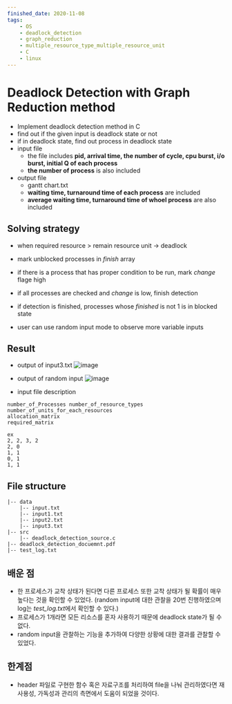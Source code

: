 ```yaml
---
finished_date: 2020-11-08
tags:
    - OS
    - deadlock_detection
    - graph_reduction
    - multiple_resource_type_multiple_resource_unit
    - C
    - linux
---
```

# Deadlock Detection with Graph Reduction method
- Implement deadlock detection method in C
- find out if the given input is deadlock state or not
- if in deadlock state, find out process in deadlock state
- input file
    - the file includes **pid, arrival time, the number of cycle, cpu burst, i/o burst, initial Q of each process**
    - **the number of process** is also included
- output file
    - gantt chart.txt
    - **waiting time, turnaround time of each process** are included
    - **average waiting time, turnaround time of whoel process** are also included
## Solving strategy
- when required resource > remain resource unit → deadlock
- mark unblocked processes in *finish* array
- if there is a process that has proper condition to be run, mark *change* flage high
- if all processes are checked and *change* is low, finish detection
- if detection is finished, processes whose *finished* is not 1 is in blocked state

- user can use random input mode to observe more variable inputs

## Result
- output of input3.txt
![image](https://user-images.githubusercontent.com/74483608/160060242-74084f17-4034-40c8-900f-dec2b58e93d8.png)
- output of random input 
![image](https://user-images.githubusercontent.com/74483608/160060651-52c40a15-2d6b-43bf-b7ee-8669f900e62c.png)

- input file description
```
number_of_Processes number_of_resource_types number_of_units_for_each_resources
allocation_matrix
required_matrix

ex
2, 2, 3, 2
2, 0
1, 1
0, 1
1, 1

```

## File structure
```
|-- data
    |-- input.txt
    |-- input1.txt
    |-- input2.txt
    |-- input3.txt
|-- src
    |-- deadlock_detection_source.c
|-- deadlock_detection_docuemnt.pdf
|-- test_log.txt
```
## 배운 점
- 한 프로세스가 교착 상태가 된다면 다른 프로세스 또한 교착 상태가 될 확률이 매우 높다는 것을 확인할 수 있었다. (random input에 대한 관찰을 20번 진행하였으며 log는 *test_log.txt*에서 확인할 수 있다.)
- 프로세스가 1개라면 모든 리소스를 혼자 사용하기 때문에 deadlock state가 될 수 없다.
- random input을 관찰하는 기능을 추가하여 다양한 상황에 대한 결과를 관찰할 수 있었다.
## 한계점
- header 파일로 구현한 함수 혹은 자료구조를 처리하여 file을 나눠 관리하였다면 재사용성, 가독성과 관리의 측면에서 도움이 되었을 것이다.
